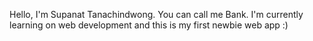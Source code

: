 Hello, I'm Supanat Tanachindwong. You can call me Bank.
I'm currently learning on web development and this is my first newbie web app :)

